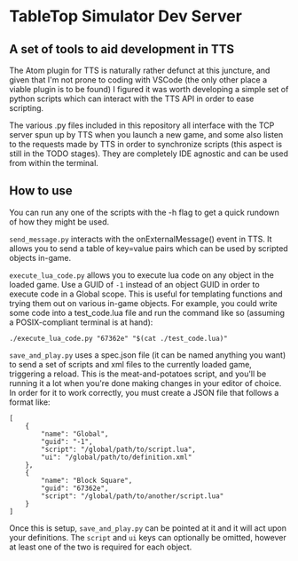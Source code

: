 # TableTop Simulator Dev Server
## A set of tools to aid development in TTS

The Atom plugin for TTS is naturally rather defunct at this juncture, and given
that I'm not prone to coding with VSCode (the only other place a viable plugin
is to be found) I figured it was worth developing a simple set of python
scripts which can interact with the TTS API in order to ease scripting.

The various .py files included in this repository all interface with the TCP
server spun up by TTS when you launch a new game, and some also listen to the
requests made by TTS in order to synchronize scripts (this aspect is still in
the TODO stages). They are completely IDE agnostic and can be used from
within the terminal.

## How to use
You can run any one of the scripts with the -h flag to get a quick rundown of
how they might be used.

```send_message.py``` interacts with the onExternalMessage() event in TTS. It
allows you to send a table of key=value pairs which can be used by scripted
objects in-game.

```execute_lua_code.py``` allows you to execute lua code on any object in the
loaded game. Use a GUID of ```-1``` instead of an object GUID in order to
execute code in a Global scope. This is useful for templating functions and
trying them out on various in-game objects. For example, you could write some
code into a test_code.lua file and run the command like so (assuming a
POSIX-compliant terminal is at hand):

```
./execute_lua_code.py "67362e" "$(cat ./test_code.lua)"
```

```save_and_play.py``` uses a spec.json file (it can be named anything you want)
to send a set of scripts and xml files to the currently loaded game, triggering
a reload. This is the meat-and-potatoes script, and you'll be running it a lot
when you're done making changes in your editor of choice. In order for it to
work correctly, you must create a JSON file that follows a format like:

```
[
    {
        "name": "Global",
        "guid": "-1",
        "script": "/global/path/to/script.lua",
        "ui": "/global/path/to/definition.xml"
    },
    {
        "name": "Block Square",
        "guid": "67362e",
        "script": "/global/path/to/another/script.lua"
    }
]
```

Once this is setup, ```save_and_play.py``` can be pointed at it and it will act
upon your definitions. The ```script``` and ```ui``` keys can optionally be
omitted, however at least one of the two is required for each object.
